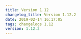 ```yaml
---
title: Version 1.12
changelog_title: Version 1.12.2
date: 2019-02-14 16:17:05 
tags: changelogs 1.12
version: 1.12.2
---
```

<script src="https://gist.github.com/spinnaker-release/349d826502e0bc0a3e4a7ec247b9e8b4.js"/>